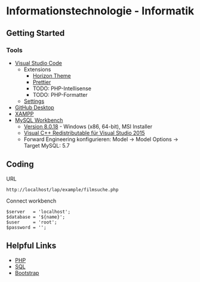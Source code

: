 # Informationstechnologie - Informatik

## Getting Started

### Tools

- [Visual Studio Code](https://code.visualstudio.com/)
  - Extensions
    - [Horizon Theme](https://marketplace.visualstudio.com/items?itemName=jolaleye.horizon-theme-vscode)
    - [Prettier](https://marketplace.visualstudio.com/items?itemName=esbenp.prettier-vscode)
    - TODO: PHP-Intellisense
    - TODO: PHP-Formatter
  - [Settings](https://github.com/Bluuax/lap/blob/master/configurations/vs-code-settings.json)
- [GitHub Desktop](https://desktop.github.com/)
- [XAMPP](https://www.apachefriends.org/de/index.html)
- [MySQL Workbench](https://www.mysql.com/products/workbench)
    - [Version 8.0.18](https://downloads.mysql.com/archives/workbench/) - Windows (x86, 64-bit), MSI Installer
    - [Visual C++ Redistributable für Visual Studio 2015](https://www.microsoft.com/de-at/download/details.aspx?id=48145)
    - Forward Engineering konfigurieren: Model -> Model Options -> Target MySQL: 5.7

## Coding

URL
```
http://localhost/lap/example/filmsuche.php
```

Connect workbench
```
$server   = 'localhost';
$database = '${name}';
$user     = 'root';
$password = '';
```



## Helpful Links

- [PHP](https://www.w3schools.com/php/default.asp)
- [SQL](https://www.w3schools.com/sql/default.asp)
- [Bootstrap](https://www.w3schools.com/bootstrap/default.asp)

